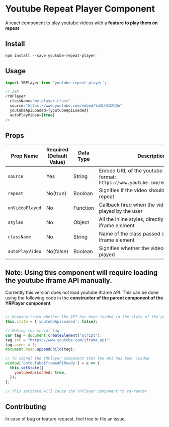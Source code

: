 # Youtube Repeat Player Component
A react component to play youtube videos with a **feature to play them on repeat**

## Install
`npm install --save youtube-repeat-player`


## Usage

```javascript
import YRPlayer from 'youtube-repeat-player';

// JSX
<YRPlayer
  className="my-player-class"
  source="https://www.youtube.com/embed/YuXLN23ZGQo"
  youtubeApiLoaded={youtubeApiLoaded}
  autoPlayVideo={true}
/>

```
## Props

| Prop Name | Required (Default Value) | Data Type | Description |
| --------- | -------- | --------- | ----------- |
| `source`  | Yes      | String    | Embed URL of the youtube video of this format: `https://www.youtube.com/embed/YuXLN23ZGQo` |
| `repeat` | No(true)       | Boolean   | Signifies if the video should be played on repeat |
| `onVideoPlayed` | No | Function | Callback fired when the video is being played by the user | 
| `styles` | No | Object | All the inline styles, directly passed to the iframe element |
| `className` | No | String | Name of the class passed direclty to the iframe element | 
| `autoPlayVideo` | No(false) | Boolean | Signifies whether the video should be auto played |


## Note: Using this component will require loading the youtube iframe API manually. 
Currently this version does not load youtube iframe API. This can be done using the following code in the **constructor of the parent component of the YRPlayer component**

```javascript

// Keeping track whether the API has been loaded in the state of the parent
this.state = {'youtubeApiLoaded': false};

// Making the script tag
var tag = document.createElement("script");
tag.src = "https://www.youtube.com/iframe_api";
tag.async = 1;
document.head.appendChild(tag);

// To signal the YRPlayer component that the API has been loaded
window['onYouTubeIframeAPIReady'] = e => {
  this.setState({
    youtubeApiLoaded: true,
  });
};

// This setState will cause the YRPlayer component to re-render
```

## Contributing
In case of bug or feature request, feel free to file an issue.
